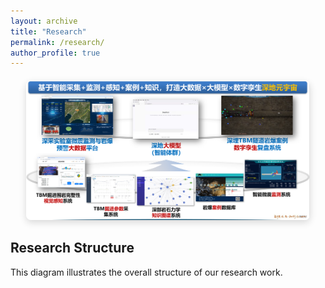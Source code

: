 ```yaml
---
layout: archive
title: "Research"
permalink: /research/
author_profile: true
---
```


<div style="text-align: center; margin: 20px 0;">
  <img src="/images/structure.png" alt="Research Structure" style="max-width:90%; height:auto; border-radius:8px; box-shadow: 0 4px 12px rgba(0,0,0,0.15);">
</div>

## Research Structure

This diagram illustrates the overall structure of our research work.  
